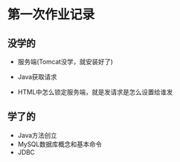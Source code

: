 # 第一次作业记录

## 没学的

* 服务端(Tomcat没学，就安装好了)

* Java获取请求

* HTML中怎么锁定服务端，就是发请求是怎么设置给谁发

## 学了的

* Java方法创立
* MySQL数据库概念和基本命令
* JDBC